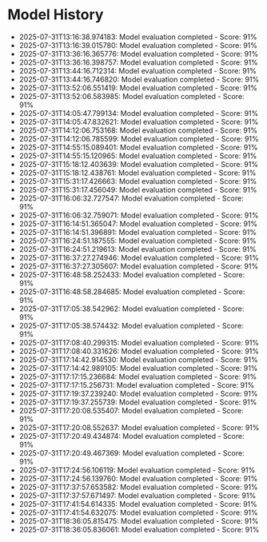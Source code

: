 # Model History

- 2025-07-31T13:16:38.974183: Model evaluation completed - Score: 91%
- 2025-07-31T13:16:39.015780: Model evaluation completed - Score: 91%
- 2025-07-31T13:36:16.365776: Model evaluation completed - Score: 91%
- 2025-07-31T13:36:16.398757: Model evaluation completed - Score: 91%
- 2025-07-31T13:44:16.712314: Model evaluation completed - Score: 91%
- 2025-07-31T13:44:16.746820: Model evaluation completed - Score: 91%
- 2025-07-31T13:52:06.551419: Model evaluation completed - Score: 91%
- 2025-07-31T13:52:06.583985: Model evaluation completed - Score: 91%
- 2025-07-31T14:05:47.799134: Model evaluation completed - Score: 91%
- 2025-07-31T14:05:47.832621: Model evaluation completed - Score: 91%
- 2025-07-31T14:12:06.753168: Model evaluation completed - Score: 91%
- 2025-07-31T14:12:06.785599: Model evaluation completed - Score: 91%
- 2025-07-31T14:55:15.089401: Model evaluation completed - Score: 91%
- 2025-07-31T14:55:15.120965: Model evaluation completed - Score: 91%
- 2025-07-31T15:18:12.403639: Model evaluation completed - Score: 91%
- 2025-07-31T15:18:12.438761: Model evaluation completed - Score: 91%
- 2025-07-31T15:31:17.426663: Model evaluation completed - Score: 91%
- 2025-07-31T15:31:17.456049: Model evaluation completed - Score: 91%
- 2025-07-31T16:06:32.727547: Model evaluation completed - Score: 91%
- 2025-07-31T16:06:32.759071: Model evaluation completed - Score: 91%
- 2025-07-31T16:14:51.365047: Model evaluation completed - Score: 91%
- 2025-07-31T16:14:51.396891: Model evaluation completed - Score: 91%
- 2025-07-31T16:24:51.187555: Model evaluation completed - Score: 91%
- 2025-07-31T16:24:51.219613: Model evaluation completed - Score: 91%
- 2025-07-31T16:37:27.274946: Model evaluation completed - Score: 91%
- 2025-07-31T16:37:27.305607: Model evaluation completed - Score: 91%
- 2025-07-31T16:48:58.252433: Model evaluation completed - Score: 91%
- 2025-07-31T16:48:58.284685: Model evaluation completed - Score: 91%
- 2025-07-31T17:05:38.542962: Model evaluation completed - Score: 91%
- 2025-07-31T17:05:38.574432: Model evaluation completed - Score: 91%
- 2025-07-31T17:08:40.299315: Model evaluation completed - Score: 91%
- 2025-07-31T17:08:40.331626: Model evaluation completed - Score: 91%
- 2025-07-31T17:14:42.914530: Model evaluation completed - Score: 91%
- 2025-07-31T17:14:42.989105: Model evaluation completed - Score: 91%
- 2025-07-31T17:17:15.236684: Model evaluation completed - Score: 91%
- 2025-07-31T17:17:15.256731: Model evaluation completed - Score: 91%
- 2025-07-31T17:19:37.239240: Model evaluation completed - Score: 91%
- 2025-07-31T17:19:37.255739: Model evaluation completed - Score: 91%
- 2025-07-31T17:20:08.535407: Model evaluation completed - Score: 91%
- 2025-07-31T17:20:08.552637: Model evaluation completed - Score: 91%
- 2025-07-31T17:20:49.434874: Model evaluation completed - Score: 91%
- 2025-07-31T17:20:49.467369: Model evaluation completed - Score: 91%
- 2025-07-31T17:24:56.106119: Model evaluation completed - Score: 91%
- 2025-07-31T17:24:56.139760: Model evaluation completed - Score: 91%
- 2025-07-31T17:37:57.653582: Model evaluation completed - Score: 91%
- 2025-07-31T17:37:57.671497: Model evaluation completed - Score: 91%
- 2025-07-31T17:41:54.614335: Model evaluation completed - Score: 91%
- 2025-07-31T17:41:54.632075: Model evaluation completed - Score: 91%
- 2025-07-31T18:36:05.815475: Model evaluation completed - Score: 91%
- 2025-07-31T18:36:05.836061: Model evaluation completed - Score: 91%
